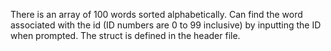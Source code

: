 There is an array of 100 words sorted alphabetically. Can find the word associated with the id (ID numbers are 0 to 99 inclusive) by inputting the ID when prompted. The struct is defined in the header file. 
